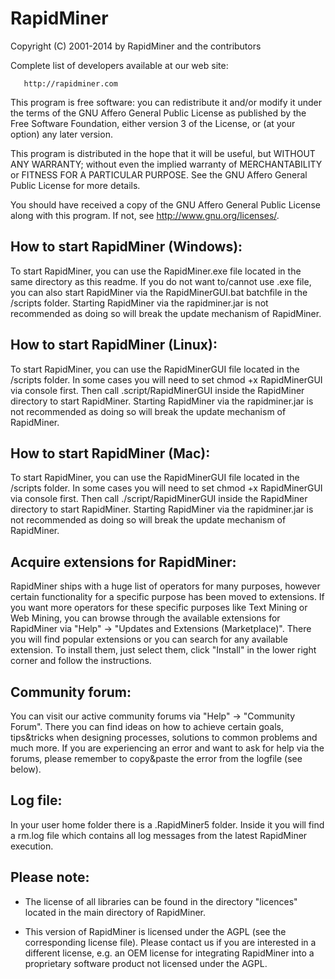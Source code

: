 RapidMiner
==========

  Copyright (C) 2001-2014 by RapidMiner and the contributors

  Complete list of developers available at our web site:

       http://rapidminer.com

  This program is free software: you can redistribute it and/or modify
  it under the terms of the GNU Affero General Public License as published by
  the Free Software Foundation, either version 3 of the License, or
  (at your option) any later version.

  This program is distributed in the hope that it will be useful,
  but WITHOUT ANY WARRANTY; without even the implied warranty of
  MERCHANTABILITY or FITNESS FOR A PARTICULAR PURPOSE.  See the
  GNU Affero General Public License for more details.

  You should have received a copy of the GNU Affero General Public License
  along with this program.  If not, see http://www.gnu.org/licenses/.

How to start RapidMiner (Windows):
----------------------------------

To start RapidMiner, you can use the RapidMiner.exe file located in the same
directory as this readme. If you do not want to/cannot use .exe file, you can also
start RapidMiner via the RapidMinerGUI.bat batchfile in the /scripts folder.
Starting RapidMiner via the rapidminer.jar is not recommended as doing so will break
the update mechanism of RapidMiner.


How to start RapidMiner (Linux):
--------------------------------

To start RapidMiner, you can use the RapidMinerGUI file located in the /scripts folder.
In some cases you will need to set chmod +x RapidMinerGUI via console first. Then call
.script/RapidMinerGUI inside the RapidMiner directory to start RapidMiner.
Starting RapidMiner via the rapidminer.jar is not recommended as doing so will break
the update mechanism of RapidMiner.


How to start RapidMiner (Mac):
------------------------------

To start RapidMiner, you can use the RapidMinerGUI file located in the /scripts folder.
In some cases you will need to set chmod +x RapidMinerGUI via console first. Then call
./script/RapidMinerGUI inside the RapidMiner directory to start RapidMiner.
Starting RapidMiner via the rapidminer.jar is not recommended as doing so will break
the update mechanism of RapidMiner.


Acquire extensions for RapidMiner:
-----------------------------------

RapidMiner ships with a huge list of operators for many purposes, however certain
functionality for a specific purpose has been moved to extensions.
If you want more operators for these specific purposes like Text Mining or Web Mining, 
you can browse through the available extensions for RapidMiner via "Help" -> 
"Updates and Extensions (Marketplace)". There you will find popular extensions or
you can search for any available extension. To install them, just select them,
click "Install" in the lower right corner and follow the instructions.


Community forum:
----------------

You can visit our active community forums via "Help" -> "Community Forum".
There you can find ideas on how to achieve certain goals, tips&tricks when designing processes, 
solutions to common problems and much more.
If you are experiencing an error and want to ask for help via the forums, please remember
to copy&paste the error from the logfile (see below).


Log file:
---------

In your user home folder there is a .RapidMiner5 folder. Inside it you will find a
rm.log file which contains all log messages from the latest RapidMiner execution.

Please note:
------------

* The license of all libraries can be found in the directory 
  "licences" located in the main directory of RapidMiner.
  
* This version of RapidMiner is licensed under the AGPL (see the
  corresponding license file). Please contact us if you are
  interested in a different license, e.g. an OEM license for
  integrating RapidMiner into a proprietary software product
  not licensed under the AGPL.
  
 